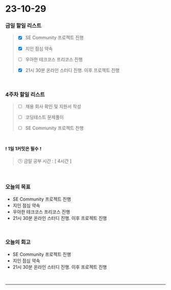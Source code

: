 # 23-10-29
### 금일 할일 리스트
> - [x]  SE Community 프로젝트 진행
>
> - [x]  지인 점심 약속
>
> - [ ]  우아한 테크코스 프리코스 진행
>
> - [x]  21시 30분 온라인 스터디 진행. 이후 프로젝트 진행



<br/>

### 4주차 할일 리스트  
> - [ ]  채용 회사 확인 및 지원서 작성
>
> - [ ]  코딩테스트 문제풀이
>
> - [ ]  SE Community 프로젝트 진행

<br/>

❗ **1일 1커밋은 필수** ❗
> 🕒 금일 공부 시간 : [ 4시간 ]
  
<br/>

### 오늘의 목표
- SE Community 프로젝트 진행
- 지인 점심 약속
- 우아한 테크코스 프리코스 진행
- 21시 30분 온라인 스터디 진행. 이후 프로젝트 진행


<br>

### 오늘의 회고
- SE Community 프로젝트 진행
- 지인 점심 약속
- 21시 30분 온라인 스터디 진행. 이후 프로젝트 진행



<br/>

------------  
